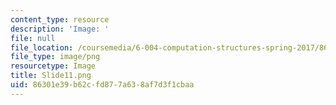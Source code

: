 ```yaml
---
content_type: resource
description: 'Image: '
file: null
file_location: /coursemedia/6-004-computation-structures-spring-2017/86301e39b62cfd877a638af7d3f1cbaa_Slide11.png
file_type: image/png
resourcetype: Image
title: Slide11.png
uid: 86301e39-b62c-fd87-7a63-8af7d3f1cbaa
---
```

